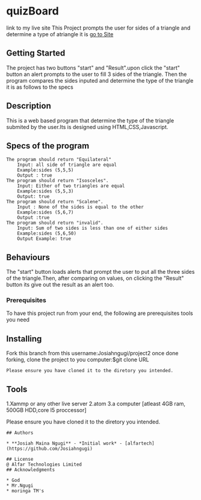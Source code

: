 # quizBoard
link to my live site
This Project prompts the user for sides of a triangle and determine a type of  atriangle it is
<a href="https://josiahngugi.github.io/project2/">go to  Site</a>

## Getting Started
The project has two buttons "start" and "Result".upon click the "start" button an alert prompts  to the user to fill 3 sides of the triangle.
Then the program compares the sides inputed and determine the type of the triangle it is as follows to the specs
## Description
This is a web based program that determine the type of the triangle submited by the user.Its is designed using HTML,CSS,Javascript. 

## Specs of the program

    The program should return "Equilateral"
        Input: all side of triangle are equal
        Example:sides (5,5,5)
        Output : true
    The program should return "Isosceles".
        Input: Either of two triangles are equal
        Example:sides (5,5,3)
        Output: true
    The program should return "Scalene".
        Input : None of the sides is equal to the other
        Example:sides (5,6,7)
        Output :true
    The program should return "invalid".
        Input: Sum of two sides is less than one of either sides
        Example:sides (5,6,50)
        Output Example: true
## Behaviours
The "start" button loads alerts that prompt the user to put all the three sides of the triangle.Then, after comparing on values, on clicking the "Result" button its give out the result as an alert too. 
### Prerequisites
To have this project run from your end, the following are prerequisites tools you need
## Installing
Fork this branch from this username:Josiahngugi/project2
once done forking, clone the project to you computer:$git clone URL

```
Please ensure you have cloned it to the diretory you intended.
```````

 ## Tools 
 1.Xammp or any other live server
 2.atom
 3.a computer [atleast 4GB ram, 500GB HDD,core I5 proccessor]

Please ensure you have cloned it to the diretory you intended.
```
## Authors

* **Josiah Maina Ngugi** - *Initial work* - [alfartech](https://github.com/Josiahngugi)

## License
@ Alfar Technologies Limited 
## Acknowledgments

* God
* Mr.Ngugi
* moringa TM's
